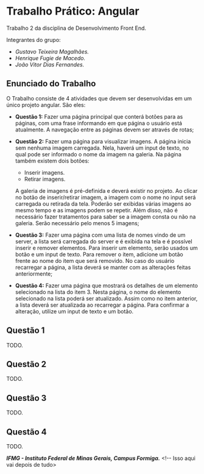 # Trabalho Prático: Angular

Trabalho 2 da disciplina de Desenvolvimento Front End.

Integrantes do grupo:

- *Gustavo Teixeira Magalhães.*
- *Henrique Fugie de Macedo.*
- *João Vitor Dias Fernandes.*


## Enunciado do Trabalho

O Trabalho consiste de 4 atividades que devem ser desenvolvidas em um único projeto angular. São eles:

- **Questão 1:** Fazer uma página principal que conterá botões para as páginas, com uma frase informando em que página o usuário está atualmente. A navegação entre as páginas devem ser através de rotas;

- **Questão 2:** Fazer uma página para visualizar imagens. A página inicia sem nenhuma imagem carregada. Nela, haverá um input de texto, no qual pode ser informado o nome da imagem na galeria. Na página também existem dois botões: 
    - Inserir imagens.
    - Retirar imagens.
    
    A galeria de imagens é pré-definida e deverá existir no projeto. Ao clicar no botão de inserir/retirar imagem, a imagem com o nome no input será carregada ou retirada da tela. Poderão ser exibidas várias imagens ao mesmo
tempo e as imagens podem se repetir. Além disso, não é necessário fazer tratamentos para saber se a imagem consta ou não na galeria. Serão necessário pelo menos 5 imagens;

- **Questão 3:** Fazer uma página com uma lista de nomes vindo de um server, a lista será carregada do server e é exibida na tela e é possível inserir e remover elementos. Para inserir um elemento, serão usados um botão e um input de texto. Para remover o item, adicione um botão frente ao nome do item que será removido. No caso do usuário recarregar a página, a lista deverá se manter com as alterações feitas anteriormente;

- **Questão 4:** Fazer uma página que mostrará os detalhes de um elemento selecionado na lista do item 3. Nesta página, o nome do elemento selecionado na lista poderá ser atualizado. Assim como no item anterior, a lista deverá ser atualizada ao
recarregar a página. Para confirmar a alteração, utilize um input de texto e um botão.


## Questão 1

TODO.

## Questão 2

TODO.

## Questão 3

TODO.

## Questão 4

TODO.


***IFMG - Instituto Federal de Minas Gerais, Campus Formiga.***  <!-- Isso aqui vai depois de tudo>